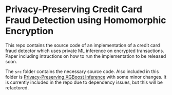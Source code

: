 # Privacy-Preserving Credit Card Fraud Detection using Homomorphic Encryption

This repo contains the source code of an implementation of a credit card fraud detector which uses private ML inference on encrypted transactions. Paper including intructions on how to run the implementation to be released soon.

The `src` folder contains the necessary source code. Also included in this folder is [Privacy-Preserving XGBoost Inference](https://github.com/awslabs/privacy-preserving-xgboost-inference.git) with some minor changes. It is currently included in the repo due to dependency issues, but this will be refactored.
